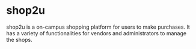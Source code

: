 # shop2u
shop2u is a on-campus shopping platform for users to make purchases. It has a variety of functionalities for vendors and administrators to manage the shops.
